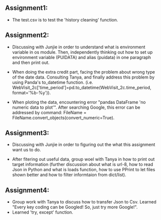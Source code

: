 ## Assignment1:
* The test.csv is to test the 'history cleaning' function.

## Assignment2:
* Discussing with Junjie in order to understand what is environment variable in os module. Then, independently thinking out how to set up environment variable (PUIDATA) and alias (puidata) in one paragraph and then print out.

* When doing the extra credit part, facing the problem about wrong type of the date data. Consulting Tanya, and finally address this problem by using Panda's to_datetime function. (i.e. WebVisit_2c['time_period']=pd.to_datetime(WebVisit_2c.time_period, format='%b-%y')).

* When ploting the data, encountering error "pandas DataFrame 'no numeric data to plot'". After searching Google, this error can be addressed by command: FileName = FileName.convert_objects(convert_numeric=True).

## Assignment3:
* Discussing with Junjie in order to figuring out the what this assignment want us to do.

* After fitering out useful data, group woel with Tanya in how to print out target information (further discussion about what is url-8, how to read Json in Python and what is loads function, how to use PPrint to let files shown better and how to filter informtaion from dict/list).

## Assignment4:
* Group work with Tanya to discuss how to transfer Json to Csv. Learned "Every key coding can be Googled! So, just try more Google!".
* Learned 'try, except' function.
